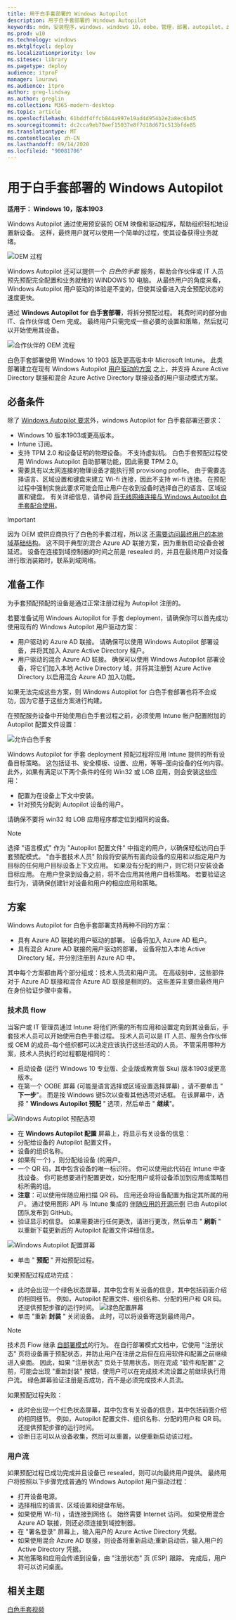 ```yaml
---
title: 用于白手套部署的 Windows Autopilot
description: 用于白手套部署的 Windows Autopilot
keywords: mdm，安装程序，windows，windows 10，oobe，管理，部署，autopilot，ztd，零接触，合作伙伴，msfb，intune，预配
ms.prod: w10
ms.technology: windows
ms.mktglfcycl: deploy
ms.localizationpriority: low
ms.sitesec: library
ms.pagetype: deploy
audience: itproF
manager: laurawi
ms.audience: itpro
author: greg-lindsay
ms.author: greglin
ms.collection: M365-modern-desktop
ms.topic: article
ms.openlocfilehash: 61bddf4ffcb844a997e19ad4d954b2e2a8ec6b45
ms.sourcegitcommit: dc2cca9eb70aef15037e8f7d18d671c513bfde85
ms.translationtype: MT
ms.contentlocale: zh-CN
ms.lasthandoff: 09/14/2020
ms.locfileid: "90081706"
---
```

# <a name="windows-autopilot-for-white-glove-deployment"></a>用于白手套部署的 Windows Autopilot

**适用于： Windows 10，版本1903** 

Windows Autopilot 通过使用预安装的 OEM 映像和驱动程序，帮助组织轻松地设置新设备。 这样，最终用户就可以使用一个简单的过程，使其设备获得业务就绪。

 ![OEM 过程](images/wg01.png)

Windows Autopilot 还可以提供一个 <I>白色的手套</I> 服务，帮助合作伙伴或 IT 人员预先预配完全配置和业务就绪的 WINDOWS 10 电脑。 从最终用户的角度来看，Windows Autopilot 用户驱动的体验是不变的，但使其设备进入完全预配状态的速度更快。

通过 **Windows Autopilot for 白手套部署**，将拆分预配过程。 耗费时间的部分由 IT、合作伙伴或 Oem 完成。 最终用户只需完成一些必要的设置和策略，然后就可以开始使用其设备。

 ![合作伙伴的 OEM 流程](images/wg02.png)

白色手套部署使用 Windows 10 1903 版及更高版本中 Microsoft Intune。 此类部署建立在现有 Windows Autopilot [用户驱动的方案](user-driven.md) 之上，并支持 Azure Active Directory 联接和混合 Azure Active Directory 联接设备的用户驱动模式方案。

## <a name="prerequisites"></a>必备条件

除了 [Windows Autopilot 要求](software-requirements.md)外，windows Autopilot for 白手套部署还要求：

- Windows 10 版本1903或更高版本。
- Intune 订阅。
- 支持 TPM 2.0 和设备证明的物理设备。 不支持虚拟机。 白色手套预配过程使用 Windows Autopilot 自助部署功能，因此需要 TPM 2.0。
- 需要具有以太网连接的物理设备才能执行预 provisiong profile。 由于需要选择语言、区域设置和键盘来建立 Wi-fi 连接，因此不支持 wi-fi 连接。 在预配过程中强制实施此要求可能会阻止用户在收到设备时选择自己的语言、区域设置和键盘。 有关详细信息，请参阅 [将无线网络连接与 Windows Autopilot 白手套配合使用](https://oofhours.com/2019/11/14/using-a-wireless-network-connection-with-windows-autopilot-white-glove/)。

>[!IMPORTANT]
>因为 OEM 或供应商执行了白色的手套过程，所以这 <u>不需要访问最终用户的本地域基础结构</u>。 这不同于典型的混合 Azure AD 联接方案，因为重新启动设备会被延迟。 设备在连接到域控制器的时间之前是 resealed 的，并且在最终用户对设备进行取消装箱时，联系到域网络。

## <a name="preparation"></a>准备工作

为手套预配预配的设备是通过正常注册过程为 Autopilot 注册的。 

若要准备试用 Windows Autopilot for 手套 deployment，请确保你可以首先成功使用现有的 Windows Autopilot 用户驱动方案：

- 用户驱动的 Azure AD 联接。 请确保可以使用 Windows Autopilot 部署设备，并将其加入 Azure Active Directory 租户。
- 用户驱动的混合 Azure AD 联接。 确保可以使用 Windows Autopilot 部署设备，将它们加入本地 Active Directory 域，并将其注册到 Azure Active Directory 以启用混合 Azure AD 加入功能。

如果无法完成这些方案，则 Windows Autopilot for 白色手套部署也将不会成功，因为它基于这些方案进行构建。

在预配服务设备中开始使用白色手套过程之前，必须使用 Intune 帐户配置附加的 Autopilot 配置文件设置：

 ![允许白色手套](images/allow-white-glove-oobe.png)

Windows Autopilot for 手套 deployment 预配过程将应用 Intune 提供的所有设备目标策略。 这包括证书、安全模板、设置、应用，等等–面向设备的任何内容。 此外，如果有满足以下两个条件的任何 Win32 或 LOB 应用，则会安装这些应用：
- 配置为在设备上下文中安装。
- 针对预先分配到 Autopilot 设备的用户。

请确保不要将 win32 和 LOB 应用程序都定位到相同的设备。 

> [!NOTE]
> 选择 "语言模式" 作为 "Autopilot 配置文件" 中指定的用户，以确保轻松访问白手套预配模式。 "白手套技术人员" 阶段将安装所有面向设备的应用和以指定用户为目标的任何用户目标设备上下文应用。 如果没有分配的用户，则它将只安装设备目标应用。 在用户登录到设备之前，将不会应用其他用户目标策略。 若要验证这些行为，请确保创建针对设备和用户的相应应用和策略。

## <a name="scenarios"></a>方案

Windows Autopilot for 白色手套部署支持两种不同的方案：
- 具有 Azure AD 联接的用户驱动的部署。 设备将加入 Azure AD 租户。
- 具有混合 Azure AD 联接的用户驱动的部署。 设备将加入本地 Active Directory 域，并分别注册到 Azure AD 中。

其中每个方案都由两个部分组成：技术人员流和用户流。 在高级别中，这些部件对于 Azure AD 联接和混合 Azure AD 联接是相同的。 这些差异主要由最终用户在身份验证步骤中查看。

### <a name="technician-flow"></a>技术员 flow

当客户或 IT 管理员通过 Intune 将他们所需的所有应用和设置定向到其设备后，手套技术人员可以开始使用白色手套过程。 技术人员可以是 IT 人员、服务合作伙伴或 OEM 的成员–每个组织都可以决定应该执行这些活动的人员。 不管采用哪种方案，技术人员执行的过程都是相同的：
- 启动设备 (运行 Windows 10 专业版、企业版或教育版 Sku) 版本1903或更高版本。
- 在第一个 OOBE 屏幕 (可能是语言选择或区域设置选择屏幕) ，请不要单击 " **下一步**"。 而是按 Windows 键5次以查看其他选项对话框。 在该屏幕中，选择 " **Windows Autopilot 预配** " 选项，然后单击 " **继续**"。

 ![Windows Autopilot 预配选项](images/choice.png)

- 在 **Windows Autopilot 配置** 屏幕上，将显示有关设备的信息：
 - 分配给设备的 Autopilot 配置文件。
 - 设备的组织名称。
 - 如果有一个) ，则分配给设备 (的用户。
 - 一个 QR 码，其中包含设备的唯一标识符。 你可以使用此代码在 Intune 中查找设备。 你可能想要进行配置更改，如分配用户或将设备添加到应用或策略目标所需的组。
 - **注意**：可以使用伴随应用扫描 QR 码。 应用还会将设备配置为指定其所属的用户。 通过使用图形 API 与 Intune 集成的 [伴随应用的开源示例](https://github.com/Microsoft/WindowsAutopilotCompanion) 已由 Autopilot 团队发布到 GitHub。
- 验证显示的信息。 如果需要进行任何更改，请进行更改，然后单击 " **刷新** " 以重新下载更新后的 Autopilot 配置文件详细信息。

 ![Windows Autopilot 配置屏幕](images/landing.png)

- 单击 " **预配** " 开始预配过程。

如果预配过程成功完成：
- 此时会出现一个绿色状态屏幕，其中包含有关设备的信息，其中包括前面介绍的相同细节。 例如，Autopilot 配置文件、组织名称、分配的用户和 QR 码。 还提供预配步骤的运行时间。
 ![绿色配置屏幕](images/white-glove-result.png)
- 单击 "重新 **封装** " 关闭设备。 此时，可以将设备寄送到最终用户。

>[!NOTE]
>技术员 Flow 继承 [自部署模式](self-deploying.md)的行为。 在自行部署模式文档中，它使用 "注册状态" 页将设备置于预配状态，并防止用户在注册之后但在应用软件和配置之前继续进入桌面。 因此，如果 "注册状态" 页处于禁用状态，则在完成 "软件和配置" 之前，可能会出现 "重新封装" 按钮，使用户可以在完成技术流设置之前继续执行用户流。 绿色屏幕验证注册是否成功，而不是必须完成技术人员流。

如果预配过程失败：
- 此时会出现一个红色状态屏幕，其中包含有关设备的信息，其中包括前面介绍的相同细节。 例如，Autopilot 配置文件、组织名称、分配的用户和 QR 码。还提供预配步骤的运行时间。
- 诊断日志可以从设备收集，然后可以重置，以便重新启动该过程。

### <a name="user-flow"></a>用户流

如果预配过程已成功完成并且设备已 resealed，则可以向最终用户提供。 最终用户将按照以下步骤完成普通的 Windows Autopilot 用户驱动过程：

- 打开设备电源。
- 选择相应的语言、区域设置和键盘布局。
- 如果使用 Wi-fi) ，请连接到网络 (。 始终需要 Internet 访问。 如果使用混合 Azure AD 联接，则还必须连接到域控制器。
- 在 "署名登录" 屏幕上，输入用户的 Azure Active Directory 凭据。
- 如果使用混合 Azure AD 联接，则设备将重新启动;重新启动后，输入用户的 Active Directory 凭据。
- 其他策略和应用会传递到设备，由 "注册状态" 页 (ESP) 跟踪。 完成后，用户将可以访问桌面。

## <a name="related-topics"></a>相关主题

[白色手套视频](https://youtu.be/nE5XSOBV0rI)
